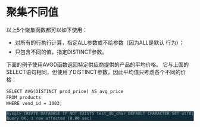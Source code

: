 # 聚集不同值

以上5个聚集函数都可以如下使用：

* 对所有的行执行计算，指定ALL参数或不给参数（因为ALL是默认 行为）；  
* 只包含不同的值，指定DISTINCT参数。

下面的例子使用AVG\(\)函数返回特定供应商提供的产品的平均价格。 它与上面的SELECT语句相同，但使用了DISTINCT参数，因此平均值只考虑各个不同的价格：

```text
SELECT AVG(DISTINCT prod_price) AS avg_price
FROM products
WHERE vend_id = 1003;
```

![](../../../.gitbook/assets/image%20%2874%29.png)

